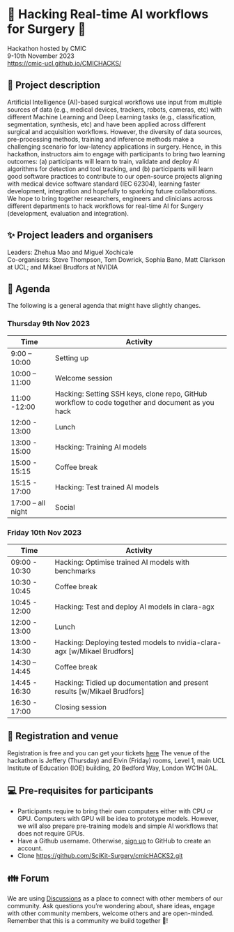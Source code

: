 # :nut_and_bolt: Hacking Real-time AI workflows for Surgery :wrench: 
Hackathon hosted by CMIC    
9-10th November 2023    
https://cmic-ucl.github.io/CMICHACKS/    

## :scroll: Project description
Artificial Intelligence (AI)-based surgical workflows use input from multiple sources of data (e.g., medical devices, trackers, robots, cameras, etc) with different Machine Learning and Deep Learning tasks (e.g., classification, segmentation, synthesis, etc) and have been applied across different surgical and acquisition workflows.
However, the diversity of data sources, pre-processing methods, training and inference methods make a challenging scenario for low-latency applications in surgery.
Hence, in this hackathon, instructors aim to engage with participants to bring two learning outcomes: 
(a) participants will learn to train, validate and deploy AI algorithms for detection and tool tracking, and 
(b) participants will learn good software practices to contribute to our open-source projects aligning with medical device software standard (IEC 62304), learning faster development, integration and hopefully to sparking future collaborations.
We hope to bring together researchers, engineers and clinicians across different departments to hack workflows for real-time AI for Surgery (development, evaluation and integration). 

## :sparkles: Project leaders and organisers 
Leaders: Zhehua Mao and Miguel Xochicale    
Co-organisers: Steve Thompson, Tom Dowrick, Sophia Bano, Matt Clarkson at UCL; and Mikael Brudfors at NVIDIA

## :date: Agenda
The following is a general agenda that might have slightly changes.
 
### Thursday 9th Nov 2023 
| Time  | Activity |
| --- | --- |
| 9:00 – 10:00 | Setting up |
| 10:00 – 11:00 | Welcome session |
| 11:00 -12:00 | Hacking: Setting SSH keys, clone repo, GitHub workflow to code together and document as you hack |
| 12:00 - 13:00 | Lunch | 
| 13:00 - 15:00 | Hacking: Training AI models |
| 15:00 - 15:15 | Coffee break | 
| 15:15 - 17:00 | Hacking: Test trained AI models | 
| 17:00 – all night | Social |

### Friday 10th Nov 2023 
| Time  | Activity |
| --- | --- |
| 09:00 - 10:30 | Hacking: Optimise trained AI models with benchmarks |
| 10:30 - 10:45 | Coffee break | 
| 10:45 - 12:00 | Hacking: Test and deploy AI models in clara-agx |
| 12:00 - 13:00 | Lunch |
| 13:00 - 14:30 | Hacking: Deploying tested models to nvidia-clara-agx [w/Mikael Brudfors] | 
| 14:30 – 14:45 | Coffee break |
| 14:45 - 16:30 | Hacking: Tidied up documentation and present results [w/Mikael Brudfors] | 
| 16:30 - 17:00 | Closing session |

## :school: Registration and venue
Registration is free and you can get your tickets [here](https://www.eventbrite.co.uk/e/cmichacks-2-tickets-733294452447)
The venue of the hackathon is Jeffery (Thursday) and Elvin (Friday) rooms, Level 1, main UCL Institute of Education (IOE) building, 20 Bedford Way, London WC1H 0AL.    

## :computer: Pre-requisites for participants  
* Participants require to bring their own computers either with CPU or GPU. Computers with GPU will be idea to prototype models. However, we will also prepare pre-training models and simple AI workflows that does not require GPUs. 
* Have a Github username. Otherwise, [sign up](https://docs.github.com/en/get-started/signing-up-for-github/signing-up-for-a-new-github-account) to GitHub to create an account.
* Clone https://github.com/SciKit-Surgery/cmicHACKS2.git  

## :family: Forum
We are using [Discussions](https://github.com/SciKit-Surgery/cmicHACKS2/discussions/) as a place to connect with other members of our community.
Ask questions you’re wondering about, share ideas, engage with other community members, welcome others and are open-minded. 
Remember that this is a community we build together 💪!
